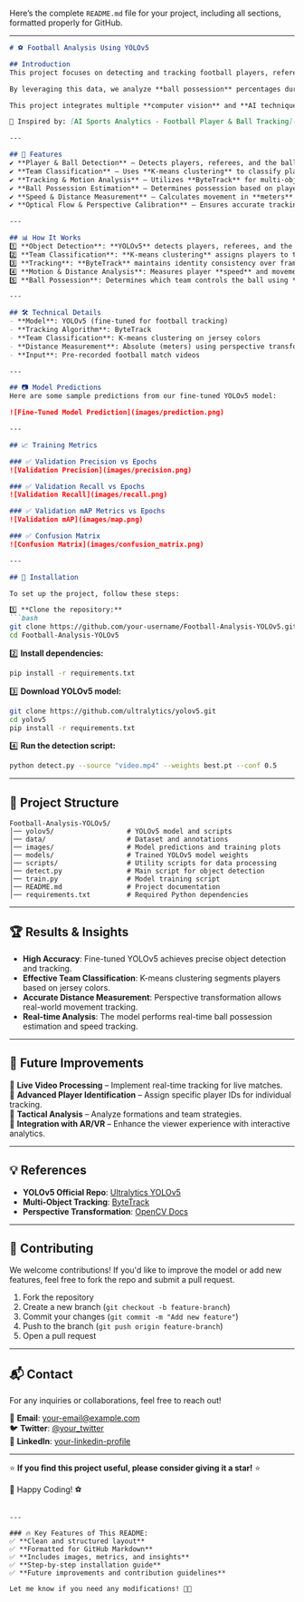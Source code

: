 Here’s the complete `README.md` file for your project, including all sections, formatted properly for GitHub.  

---

```markdown
# ⚽ Football Analysis Using YOLOv5  

## Introduction  
This project focuses on detecting and tracking football players, referees, and the ball in videos using **YOLOv5**, one of the most powerful AI object detection models. We fine-tune the model to improve performance and accuracy. Additionally, we classify players into teams based on jersey colors using **K-means clustering** for pixel segmentation.  

By leveraging this data, we analyze **ball possession** percentages during a match. We utilize **optical flow** to track camera movement between frames, ensuring precise player motion analysis. **Perspective transformation** helps represent scene depth, allowing movement measurement in meters instead of pixels. Finally, we compute **player speed and total distance covered**.  

This project integrates multiple **computer vision** and **AI techniques**, making it useful for both beginners and experienced machine learning engineers.  

📌 Inspired by: [AI Sports Analytics - Football Player & Ball Tracking](https://www.youtube.com/watch?v=neBZ6huolkg)  

---

## 🚀 Features  
✔ **Player & Ball Detection** – Detects players, referees, and the ball using fine-tuned **YOLOv5**.  
✔ **Team Classification** – Uses **K-means clustering** to classify players based on jersey colors (pixel-based).  
✔ **Tracking & Motion Analysis** – Utilizes **ByteTrack** for multi-object tracking.  
✔ **Ball Possession Estimation** – Determines possession based on player proximity to the ball.  
✔ **Speed & Distance Measurement** – Calculates movement in **meters** using perspective transformation.  
✔ **Optical Flow & Perspective Calibration** – Ensures accurate tracking and position mapping.  

---

## 📊 How It Works  
1️⃣ **Object Detection**: **YOLOv5** detects players, referees, and the ball.  
2️⃣ **Team Classification**: **K-means clustering** assigns players to teams based on jersey colors.  
3️⃣ **Tracking**: **ByteTrack** maintains identity consistency over frames.  
4️⃣ **Motion & Distance Analysis**: Measures player **speed** and movement in **meters**.  
5️⃣ **Ball Possession**: Determines which team controls the ball using **proximity tracking**.  

---

## 🛠 Technical Details  
- **Model**: YOLOv5 (fine-tuned for football tracking)  
- **Tracking Algorithm**: ByteTrack  
- **Team Classification**: K-means clustering on jersey colors  
- **Distance Measurement**: Absolute (meters) using perspective transformation  
- **Input**: Pre-recorded football match videos  

---

## 📷 Model Predictions  
Here are some sample predictions from our fine-tuned YOLOv5 model:  

![Fine-Tuned Model Prediction](images/prediction.png)  

---

## 📈 Training Metrics  

### ✅ Validation Precision vs Epochs  
![Validation Precision](images/precision.png)  

### ✅ Validation Recall vs Epochs  
![Validation Recall](images/recall.png)  

### ✅ Validation mAP Metrics vs Epochs  
![Validation mAP](images/map.png)  

### ✅ Confusion Matrix  
![Confusion Matrix](images/confusion_matrix.png)  

---

## 📌 Installation  

To set up the project, follow these steps:  

1️⃣ **Clone the repository:**  
```bash
git clone https://github.com/your-username/Football-Analysis-YOLOv5.git
cd Football-Analysis-YOLOv5
```

2️⃣ **Install dependencies:**  
```bash
pip install -r requirements.txt
```

3️⃣ **Download YOLOv5 model:**  
```bash
git clone https://github.com/ultralytics/yolov5.git
cd yolov5
pip install -r requirements.txt
```

4️⃣ **Run the detection script:**  
```bash
python detect.py --source "video.mp4" --weights best.pt --conf 0.5
```

---

## 📂 Project Structure  
```
Football-Analysis-YOLOv5/
│── yolov5/                  # YOLOv5 model and scripts
│── data/                    # Dataset and annotations
│── images/                  # Model predictions and training plots
│── models/                  # Trained YOLOv5 model weights
│── scripts/                 # Utility scripts for data processing
│── detect.py                # Main script for object detection
│── train.py                 # Model training script
│── README.md                # Project documentation
│── requirements.txt         # Required Python dependencies
```

---

## 🏆 Results & Insights  
- **High Accuracy**: Fine-tuned YOLOv5 achieves precise object detection and tracking.  
- **Effective Team Classification**: K-means clustering segments players based on jersey colors.  
- **Accurate Distance Measurement**: Perspective transformation allows real-world movement tracking.  
- **Real-time Analysis**: The model performs real-time ball possession estimation and speed tracking.  

---

## 📌 Future Improvements  
🔹 **Live Video Processing** – Implement real-time tracking for live matches.  
🔹 **Advanced Player Identification** – Assign specific player IDs for individual tracking.  
🔹 **Tactical Analysis** – Analyze formations and team strategies.  
🔹 **Integration with AR/VR** – Enhance the viewer experience with interactive analytics.  

---

## 💡 References  
- **YOLOv5 Official Repo**: [Ultralytics YOLOv5](https://github.com/ultralytics/yolov5)  
- **Multi-Object Tracking**: [ByteTrack](https://github.com/ifzhang/ByteTrack)  
- **Perspective Transformation**: [OpenCV Docs](https://docs.opencv.org/master/da/d6e/tutorial_py_geometric_transformations.html)  

---

## 🤝 Contributing  
We welcome contributions! If you'd like to improve the model or add new features, feel free to fork the repo and submit a pull request.  

1. Fork the repository  
2. Create a new branch (`git checkout -b feature-branch`)  
3. Commit your changes (`git commit -m "Add new feature"`)  
4. Push to the branch (`git push origin feature-branch`)  
5. Open a pull request  

---

## 📬 Contact  
For any inquiries or collaborations, feel free to reach out!  

📧 **Email**: your-email@example.com  
🐦 **Twitter**: [@your_twitter](https://twitter.com/your_twitter)  
🔗 **LinkedIn**: [your-linkedin-profile](https://linkedin.com/in/your-profile)  

---

⭐ **If you find this project useful, please consider giving it a star!** ⭐  

🚀 Happy Coding! ⚽  
```

---

### 🔥 Key Features of This README:  
✅ **Clean and structured layout**  
✅ **Formatted for GitHub Markdown**  
✅ **Includes images, metrics, and insights**  
✅ **Step-by-step installation guide**  
✅ **Future improvements and contribution guidelines**  

Let me know if you need any modifications! 🚀🔥
